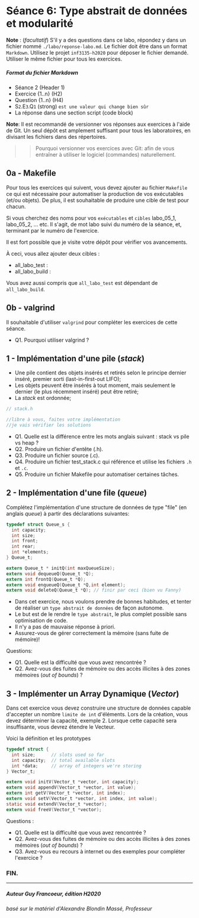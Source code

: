 # Séance 6: Type abstrait de données et modularité

**Note** : (_facultatif_) S'il y a des questions dans ce labo, répondez y dans un fichier nommé
`./labo/reponse-labo.md`.  Le fichier doit être dans un format `Markdown`. Utilisez le projet
`inf3135-h2020` pour déposer le fichier demandé. Utiliser le même fichier pour tous les exercices.

##### Format du fichier Markdown
 + Séance 2 (Header 1)
 + Exercice {1..n} (H2)
 + Question {1..n} (H4)
 + S`2`.E`3`.Q`1` (strong) `est une valeur qui change bien sûr`
 + La réponse dans une section script (code block)

**Note**: Il est recommandé de versionner vos réponses aux exercices à l'aide
de Git. Un seul dépôt est amplement suffisant pour tous les laboratoires, en
divisant les fichiers dans des répertoires.

 > > Pourquoi versionner vos exercices avec Git: afin de
vous entraîner à utiliser le logiciel (commandes) naturellement.

## 0a - Makefile

Pour tous les exercices qui suivent, vous devez ajouter au fichier `Makefile` ce qui est nécessaire pour automatiser
la production de vos exécutables (et/ou objets).  De plus, il est souhaitable de produire une cible de test pour chacun.

Si vous cherchez des noms pour vos `exécutables` et `cibles` labo_05_1, labo_05_2, ... etc. Il s'agit, 
de mot labo suivi du numéro de la séance, et, terminant par le numéro de l'exercice.

Il est fort possible que je visite votre dépôt pour vérifier vos avancements.

À ceci, vous allez ajouter deux cibles :
+ all_labo_test :
+ all_labo_build :

Vous avez aussi compris que `all_labo_test` est dépendant de `all_labo_build`.

## 0b - valgrind

Il souhaitable d'utiliser `valgrind` pour compléter les exercices de cette séance.

+ Q1. Pourquoi utiliser valgrind ?

## 1 - Implémentation d'une pile (*stack*)

- Une pile contient des objets insérés et retirés selon le principe dernier inséré, premier sorti (last-in-first-out LIFO);
- Les objets peuvent être insérés à tout moment, mais seulement le dernier (le plus récemment inséré) peut être retiré;
- La _stack_ est ordonnée;

```c
// stack.h

//libre à vous, faites votre implémentation
//je vais vérifier les solutions
```

+ Q1. Quelle est la différence entre les mots anglais suivant : stack vs pile vs heap ?
+ Q2. Produire un fichier d'entête (.h).
+ Q3. Produire un fichier source (.c).
+ Q4. Produire un fichier test_stack.c qui référence et utilise les fichiers `.h` et `.c`.
+ Q5. Produire un fichier Makefile pour automatiser certaines tâches.

## 2 - Implémentation d'une file (*queue*)

Complétez l'implémentation d'une structure de données de type "file" (en anglais *queue*) à partir des déclarations suivantes:

```c
typedef struct Queue_s {
  int capacity;
  int size;
  int front;
  int rear;
  int *elements;
} Queue_t;

extern Queue_t * initQ(int maxQueueSize);
extern void dequeueQ(Queue_t *Q);
extern int frontQ(Queue_t *Q);
extern void enqueueQ(Queue_t *Q,int element);
extern void deleteQ(Queue_t *Q); // finir par ceci (bien vu Fanny)
```

+ Dans cet exercice, nous voulons prendre de bonnes habitudes, et tenter de réaliser un `type abstrait de données` de façon autonome.
+ Le but est de le rendre le `type abstrait`, le plus complet possible sans optimisation de code.
+ Il n'y a pas de mauvaise réponse à priori.
+ Assurez-vous de gérer correctement la mémoire (sans fuite de mémoire)!

Questions:
+ Q1.  Quelle est la difficulté que vous avez rencontrée ?
+ Q2.  Avez-vous des fuites de mémoire ou des accès illicites à des zones mémoires (*out of bounds*) ?

## 3 - Implémenter un Array Dynamique (*Vector*)

Dans cet exercice vous devez construire une structure de données capable d'accepter un nombre `limite de int` d'éléments.
Lors de la création, vous devez déterminer la capacité, exemple 2.  Lorsque cette capacité sera insuffisante, vous devrez
étendre le Vecteur.

Voici la définition et les prototypes

```c
typedef struct {
  int size;      // slots used so far
  int capacity;  // total available slots
  int *data;     // array of integers we're storing
} Vector_t;

extern void initV(Vector_t *vector, int capacity);
extern void appendV(Vector_t *vector, int value);
extern int getV(Vector_t *vector, int index);
extern void setV(Vector_t *vector, int index, int value);
static void extendV(Vector_t *vector);
extern void freeV(Vector_t *vector);
```

Questions :
+ Q1. Quelle est la difficulté que vous avez rencontrée ?
+ Q2. Avez-vous des fuites de mémoire ou des accès illicites à des zones mémoires (*out of bounds*) ?
+ Q3. Avez-vous eu recours à internet ou des exemples pour compléter l'exercice ?

### FIN.
---

##### Auteur Guy Francoeur, édition H2020
###### basé sur le matériel d'Alexandre Blondin Massé, Professeur
